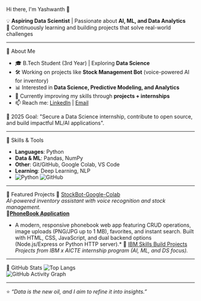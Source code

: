 Hi there, I'm Yashwanth 👋  

💡 **Aspiring Data Scientist** | Passionate about **AI, ML, and Data Analytics**  
🚀 Continuously learning and building projects that solve real-world challenges  

---
🔹 About Me
- 🎓 B.Tech Student (3rd Year) | Exploring **Data Science**  
- 🛠️ Working on projects like **Stock Management Bot** (voice-powered AI for inventory)  
- 📊 Interested in **Data Science, Predictive Modeling, and Analytics**  
- 🌱 Currently improving my skills through **projects + internships**  
- 📫 Reach me: [LinkedIn](https://www.linkedin.com/in/yashwanth-ponnam) | [Email](mailto:yashwanthponnam55@gmail.com)

🔹 2025 Goal: "Secure a Data Science internship, contribute to open source, and build impactful ML/AI applications".

---

🔹 Skills & Tools
- **Languages**: Python
- **Data & ML**: Pandas, NumPy
- **Other**: Git/GitHub, Google Colab, VS Code  
- **Learning**: Deep Learning, NLP
- ![Python](https://img.shields.io/badge/Python-3776AB?style=for-the-badge&logo=python&logoColor=white) ![GitHub](https://img.shields.io/badge/GitHub-181717?style=for-the-badge&logo=github&logoColor=white)

---

🔹 Featured Projects
🔹 [StockBot-Google-Colab](https://github.com/Yash55-max/StockBot-Google-Colab-)  
 *AI-powered inventory assistant with voice recognition and stock management.*  
🔹[**PhoneBook Application**](https://github.com/Yash55-max/PhoneBook_)
  * A modern, responsive phonebook web app featuring CRUD operations, image uploads (PNG/JPG up to 1 MB), favorites, and instant search. Built with HTML, CSS, JavaScript, and dual backend options (Node.js/Express     or Python HTTP server).*
🔹 [IBM Skills Build Projects](https://github.com/Yash55-max/IBM-skills-build)  
 *Projects from IBM x AICTE internship program (AI, ML, and DS focus).*  

---
🔹 GitHub Stats
![Top Langs](https://github-readme-stats.vercel.app/api/top-langs/?username=Yash55-max&layout=compact&theme=tokyonight)  
![GitHub Activity Graph](https://github-readme-activity-graph.vercel.app/graph?username=Yash55-max&theme=tokyo-night)

---

⭐️ *“Data is the new oil, and I aim to refine it into insights.”*  
